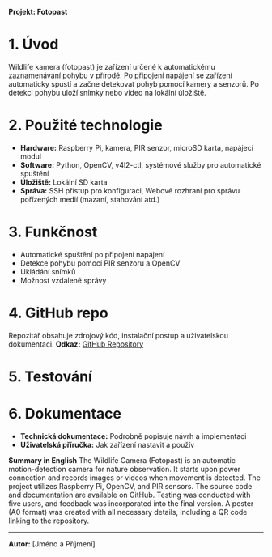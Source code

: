 **Projekt: Fotopast**

# 1. Úvod
Wildlife kamera (fotopast) je zařízení určené k automatickému zaznamenávání pohybu v přírodě. Po připojení napájení se zařízení automaticky spustí a začne detekovat pohyb pomocí kamery a senzorů. Po detekci pohybu uloží snímky nebo video na lokální úložiště.

# 2. Použité technologie
- **Hardware:** Raspberry Pi, kamera, PIR senzor, microSD karta, napájecí modul
- **Software:** Python, OpenCV, v4l2-ctl, systémové služby pro automatické spuštění
- **Úložiště:** Lokální SD karta
- **Správa:** SSH přístup pro konfiguraci, Webové rozhraní pro správu pořízených medií (mazaní, stahování atd.)

# 3. Funkčnost
- Automatické spuštění po připojení napájení
- Detekce pohybu pomocí PIR senzoru a OpenCV
- Ukládání snímků
- Možnost vzdálené správy

# 4. GitHub repo
Repozitář obsahuje zdrojový kód, instalační postup a uživatelskou dokumentaci.
**Odkaz:** [GitHub Repository](https://github.com/example/fotopast)

# 5. Testování

# 6. Dokumentace
- **Technická dokumentace:** Podrobně popisuje návrh a implementaci
- **Uživatelská příručka:** Jak zařízení nastavit a použív
  
**Summary in English**
The Wildlife Camera (Fotopast) is an automatic motion-detection camera for nature observation. It starts upon power connection and records images or videos when movement is detected. The project utilizes Raspberry Pi, OpenCV, and PIR sensors. The source code and documentation are available on GitHub. Testing was conducted with five users, and feedback was incorporated into the final version. A poster (A0 format) was created with all necessary details, including a QR code linking to the repository.

---

**Autor:** [Jméno a Příjmení]

